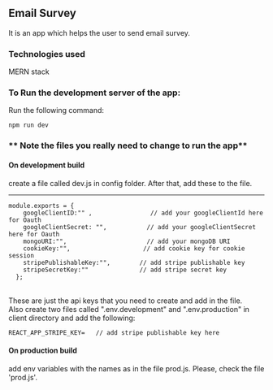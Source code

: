 ## Email Survey

It is an app which helps the user to send email survey.

### Technologies used

MERN stack

### To Run the development server of the app:

Run the following command:

```
npm run dev
```

### ** Note the files you really need to change to run the app**

#### On development build

create a file called dev.js in config folder. After that, add these to the file.

---

```
module.exports = {
    googleClientID:"" ,                // add your googleClientId here for Oauth
    googleClientSecret: "",           // add your googleClientSecret here for Oauth
    mongoURI:"",                      // add your mongoDB URI
    cookieKey:"",                    // add cookie key for cookie session
    stripePublishableKey:"",        // add stripe publishable key
    stripeSecretKey:""              // add stripe secret key
  };

```

<br>
These are just the api keys that you need to create and add in the file.
<br>
Also create two files called ".env.development" and ".env.production" in client directory and add the following:

<br>

```
REACT_APP_STRIPE_KEY=   // add stripe publishable key here
```

#### On production build

add env variables with the names as in the file prod.js. Please, check the file 'prod.js'.
